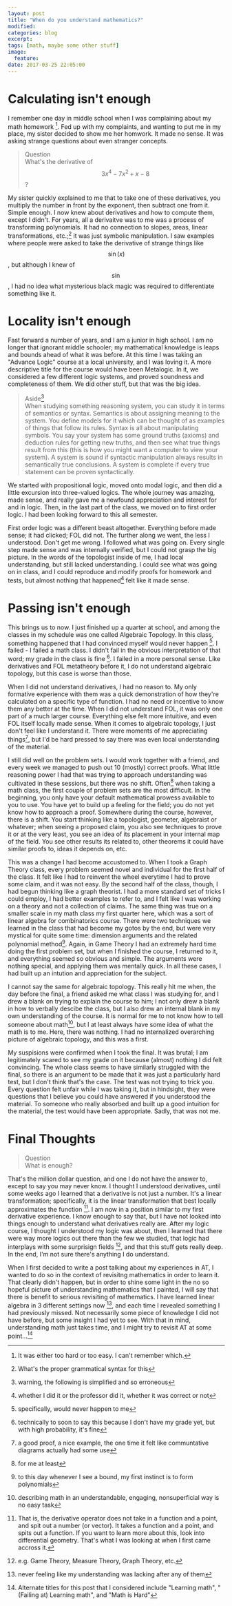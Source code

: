 ```yaml
---
layout: post
title: "When do you understand mathematics?"
modified: 
categories: blog
excerpt:
tags: [math, maybe some other stuff]
image: 
  feature: 
date: 2017-03-25 22:05:00
---
```


# Calculating isn't enough

I remember one day in middle school when I was complaining about my math homework [^1]. Fed up with my complaints, and wanting to put me in my place, my sister decided to show me her homwork. It made no sense. It was asking strange questions about even stranger concepts.

> Question<br>
What's the derivative of $$\hspace{2pt}3x^4-7x^2+x-8$$?

My sister quickly explained to me that to take one of these derivatives, you multiply the number in front by the exponent, then subtract one from it. Simple enough. I now knew about derivatives and how to compute them, except I didn't. For years, all a derivaitve was to me was a process of transforming polynomials. It had no connection to slopes, areas, linear transformations, etc.;[^2] it was just symbolic manipulation. I saw examples where people were asked to take the derivative of strange things like $$\sin(x)$$, but although I knew of $$\sin$$, I had no idea what mysterious black magic was required to differentiate something like it.

# Locality isn't enough

Fast forward a number of years, and I am a junior in high school. I am no longer that ignorant middle schooler; my mathematical knowledge is leaps and bounds ahead of what it was before. At this time I was taking an "Advance Logic" course at a local university, and I was loving it. A more descriptive title for the course would have been Metalogic. In it, we considered a few different logic systems, and proved soundness and completeness of them. We did other stuff, but that was the big idea.

>Aside[^3]<br>
When studying something reasoning system, you can study it in terms of semantics or syntax. Semantics is about assigning meaning to the system. You define models for it which can be thought of as examples of things that follow its rules. Syntax is all about manipulating symbols. You say your system has some ground truths (axioms) and deduction rules for getting new truths, and then see what true things result from this (this is how you might want a computer to view your system). A system is sound if syntactic manipulation always results in semantically true conclusions. A system is complete if every true statement can be proven syntactically.

We started with propositional logic, moved onto modal logic, and then did a little excursion into three-valued logics. The whole journey was amazing, made sense, and really gave me a newfound appreciation and interest for and in logic. Then, in the last part of the class, we moved on to first order logic. I had been looking forward to this all semester.

First order logic was a different beast altogether. Everything before made sense; it had clicked; FOL did not. The further along we went, the less I understood. Don't get me wrong. I followed what was going on. Every single step made sense and was internally verified, but I could not grasp the big picture. In the words of the topologist inside of me, I had local understanding, but still lacked understanding. I could see what was going on in class, and I could reproduce and modify proofs for homework and tests, but almost nothing that happened[^4] felt like it made sense.  

# Passing isn't enough
This brings us to now. I just finished up a quarter at school, and among the classes in my schedule was one called Algebraic Topology. In this class, something happened that I had convinced myself would never happen [^5]. I failed - I failed a math class. I didn't fail in the obvious interpretation of that word; my grade in the class is fine [^6]. I failed in a more personal sense. Like derivatives and FOL metatheory before it, I do not understand algebraic topology, but this case is worse than those.

When I did not understand derivatives, I had no reason to. My only formative experience with them was a quick demonstration of how they're calculated on a specific type of function. I had no need or incentive to know them any better at the time. When I did not understand FOL, it was only one part of a much larger course. Everything else felt more intuitive, and even FOL itself locally made sense. When it comes to algebraic topology, I just don't feel like I understand it. There were moments of me appreciating things[^7], but I'd be hard pressed to say there was even local understanding of the material.

I still did well on the problem sets. I would work together with a friend, and every week we managed to push out 10 (mostly) correct proofs. What little reasoning power I had that was trying to approach understanding was cultivated in these sessions, but there was no shift. Often[^8] when taking a math class, the first couple of problem sets are the most difficult. In the beginning, you only have your default mathematical prowess available to you to use. You have yet to build up a feeling for the field; you do not yet know how to approach a proof. Somewhere during the course, however, there is a shift. You start thinking like a topologist, geometer, algebraist or whatever; when seeing a proposed claim, you also see techniques to prove it or at the very least, you see an idea of its placement in your internal map of the field. You see other results its related to, other theorems it could have similar proofs to, ideas it depends on, etc. 

This was a change I had become accustomed to. When I took a Graph Theory class, every problem seemed novel and individual for the first half of the class. It felt like I had to reinvent the wheel everytime I had to prove some claim, and it was not easy. By the second half of the class, though, I had begun thinking like a graph theorist. I had a more standard set of tricks I could employ, I had better examples to refer to, and I felt like I was working on a theory and not a collection of claims. The same thing was true on a smaller scale in my math class my first quarter here, which was a sort of linear algebra for combinatorics course. There were two techniques we learned in the class that had become my gotos by the end, but were very mystical for quite some time: dimension arguments and the related polynomial method[^9]. Again, in Game Theory I had an extremely hard time doing the first problem set, but when I finished the course, I returned to it, and everything seemed so obvious and simple. The arguments were nothing special, and applying them was mentally quick. In all these cases, I had built up an intution and appreciation for the subject.

I cannot say the same for algebraic topology. This really hit me when, the day before the final, a friend asked me what class I was studying for, and I drew a blank on trying to explain the course to him; I not only drew a blank in how to verbally descibe the class, but I also drew an internal blank in my own understanding of the course. It is normal for me to not know how to tell someone about math[^10], but I at least always have some idea of what the math is to me. Here, there was nothing. I had no internalized overarching picture of algebraic topology, and this was a first.

My suspisions were confirmed when I took the final. It was brutal; I am legitimately scared to see my grade on it because (almost) nothing I did felt convincing. The whole class seems to have similarly struggled with the final, so there is an argument to be made that it was just a particularly hard test, but I don't think that's the case. The test was not trying to trick you. Every question felt unfair while I was taking it, but in hindsight, they were questions that I believe you could have answered if you understood the material. To someone who really absorbed and built up a good intuition for the material, the test would have been appropriate. Sadly, that was not me.

# Final Thoughts
> Question<br>
What is enough?

That's the million dollar question, and one I do not have the answer to, except to say you may never know. I thought I understood derivatives, until some weeks ago I learned that a derivative is not just a number. It's a linear transformation; specifically, it is the linear transformation that best locally approximates the function [^11]. I am now in a position similar to my first derivative experience. I know enough to say that, but I have not looked into things enough to understand what derivatives really are. After my logic course, I thought I understood my logic was about, then I learned that there were way more logics out there than the few we studied, that logic had interplays with some surprisign fields [^12], and that this stuff gets really deep. In the end, I'm not sure there's anything I do understand.

When I first decided to write a post talking about my experiences in AT, I wanted to do so in the context of revisitng mathematics in order to learn it. That clearly didn't happen, but in order to shine some light in the no so hopeful picture of understanding mathematics that I painted, I will say that there is benefit to serious revisiting of mathematics. I have learned linear algebra in 3 different settings now [^13], and each time I revealed something I had previously missed. Not necessarily some piece of knowledge I did not have before, but some insight I had yet to see. With that in mind, understanding math just takes time, and I might try to revisit AT at some point...[^14]

[^1]: It was either too hard or too easy. I can't remember which.
[^2]: What's the proper grammatical syntax for this
[^3]: warning, the following is simplified and so erroneous
[^4]: whether I did it or the professor did it, whether it was correct or not
[^5]: specifically, would never happen to me
[^6]: technically to soon to say this because I don't have my grade yet, but with high probability, it's fine
[^7]: a good proof, a nice example, the one time it felt like communtative diagrams actually had some use
[^8]: for me at least
[^9]: to this day whenever I see a bound, my first instinct is to form polynomials
[^10]: describing math in an understandable, engaging, nonsuperficial way is no easy task
[^11]: That is, the derivative operator does not take in a function and a point, and spit out a number (or vector). It takes a function and a point, and spits out a function. If you want to learn more about this, look into differential geometry. That's what I was looking at when I first came accross it.
[^12]: e.g. Game Theory, Measure Theory, Graph Theory, etc.
[^13]: never feeling like my understanding was lacking after any of them
[^14]: Alternate titles for this post that I considered include "Learning math", "(Failing at) Learning math", and "Math is Hard"